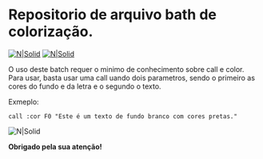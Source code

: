 # Repositorio de arquivo bath de colorização.

[![N|Solid](https://cdn.discordapp.com/attachments/631607183301148672/724397007170568313/paypal.png)](https://www.paypal.com/cgi-bin/webscr?cmd=_donations&business=fabinhoec2210@gmail.com&item_name=F%C3%A1bio&currency_code=BRL)  [![N|Solid](https://cdn.discordapp.com/attachments/631607183301148672/724397005543178270/picpay.png)](https://app.picpay.com/user/Snooh)

O uso deste batch requer o minimo de conhecimento sobre call e color.
Para usar, basta usar uma call uando dois parametros, sendo o primeiro as cores do fundo e da letra e o segundo o texto.

Exmeplo:
```
call :cor F0 "Este é um texto de fundo branco com cores pretas."
```

![N|Solid](https://i.imgur.com/t5mDL3R.png)

**Obrigado pela sua atenção!**
	
